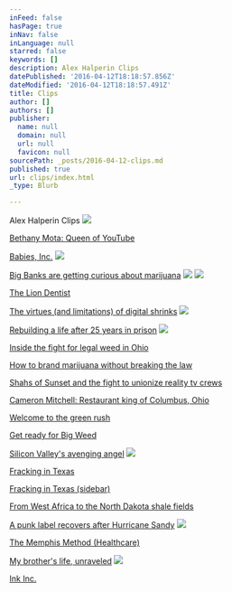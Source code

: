 ```yaml
---
inFeed: false
hasPage: true
inNav: false
inLanguage: null
starred: false
keywords: []
description: Alex Halperin Clips
datePublished: '2016-04-12T18:18:57.856Z'
dateModified: '2016-04-12T18:18:57.491Z'
title: Clips
author: []
authors: []
publisher:
  name: null
  domain: null
  url: null
  favicon: null
sourcePath: _posts/2016-04-12-clips.md
published: true
url: clips/index.html
_type: Blurb

---
```

Alex Halperin Clips
![](https://the-grid-user-content.s3-us-west-2.amazonaws.com/cdac03b7-ddb9-4267-94df-3f7641c257c7.png)

[Bethany Mota: Queen of YouTube][0]

[Babies, Inc.][1]
![](https://the-grid-user-content.s3-us-west-2.amazonaws.com/1c0bd8b6-56ad-4475-83a9-d6e553d26d55.png)

[Big Banks are getting curious about marijuana][2]
![](https://the-grid-user-content.s3-us-west-2.amazonaws.com/ad312b8f-f955-4cac-ba4c-4c32111f7394.png)
![](https://the-grid-user-content.s3-us-west-2.amazonaws.com/ca92aebf-223d-4747-96e4-d748deee8c2a.jpg)

[The Lion Dentist][3]

[The virtues (and limitations) of digital shrinks][4]
![](https://the-grid-user-content.s3-us-west-2.amazonaws.com/a766b93c-160e-483c-b117-641091e01933.jpg)

[Rebuilding a life after 25 years in prison][5]
![](https://the-grid-user-content.s3-us-west-2.amazonaws.com/13806edc-b809-4632-a288-3ebf20abd73b.png)

[Inside the fight for legal weed in Ohio][6]

[How to brand marijuana without breaking the law][7]

[Shahs of Sunset and the fight to unionize reality tv crews][8]

[Cameron Mitchell: Restaurant king of Columbus, Ohio][9]

[Welcome to the green rush][10]

[Get ready for Big Weed][11]

[Silicon Valley's avenging angel][12]
![](https://the-grid-user-content.s3-us-west-2.amazonaws.com/3f4da7d7-954f-4a53-8553-17f1d4823994.jpg)

[Fracking in Texas][13]

[Fracking in Texas (sidebar)][14]

[From West Africa to the North Dakota shale fields][15]

[A punk label recovers after Hurricane Sandy][16]
![](https://the-grid-user-content.s3-us-west-2.amazonaws.com/95b93c0f-07f9-4793-8ddf-c6182315c27a.png)

[The Memphis Method (Healthcare)][17]

[My brother's life, unraveled][18]
![](https://the-grid-user-content.s3-us-west-2.amazonaws.com/75ff93d7-30b1-40c3-8133-5dbf173f415a.png)

[Ink Inc.][19]

[0]: http://www.businessinsider.com/haul-teenage-youtube-shopping-star-bethany-mota-2014-1
[1]: http://www.businessinsider.com/prematurity-rates-are-too-high--and-childrens-hospitals-are-cashing-in-2014-5
[2]: http://www.theatlantic.com/health/archive/2015/12/the-big-banks-are-starting-to-look-hard-at-marijuana/420969/
[3]: http://www.newyorker.com/business/currency/the-lion-dentist
[4]: http://www.newyorker.com/tech/elements/sleepio-virtual-therapists
[5]: http://www.washingtonpost.com/wp-dyn/content/article/2011/01/14/AR2011011405709.html
[6]: https://www.fastcompany.com/3051945/innovation-agents/inside-the-heated-bizarre-battle-to-make-marijuana-legal-in-ohio
[7]: https://www.fastcompany.com/3045240/rebranding-pot/how-to-brand-market-and-sell-weed-without-breaking-the-law
[8]: https://www.fastcompany.com/3040648/how-shahs-of-sunset-is-changing-hollywood
[9]: https://www.fastcompany.com/3040087/maestro-of-the-midwest-for-the-future-of-american-eating-look-to-columbus
[10]: https://www.fastcompany.com/3038437/live-from-vegas-national-marijuana-business-conference-the-biggest-ever
[11]: https://www.fastcompany.com/3038663/how-we-push-small-businesses-out-of-the-legal-marijuana-market
[12]: https://www.fastcompany.com/3027305/naval-ravikants-angellist
[13]: http://america.aljazeera.com/features/2014/4/texas-when-frackingcomestotown.html
[14]: http://america.aljazeera.com/articles/2014/4/27/texas-homeowner-takesonagascompany.html
[15]: http://america.aljazeera.com/multimedia/2014/11/north-dakota-s-oilboomeconomydrawsafricanimmigrants.html
[16]: http://america.aljazeera.com/articles/2013/10/28/saving-a-music-labelaftersandyrecordbyrecord.html
[17]: https://www.salon.com/2013/09/03/it_really_does_take_a_village_how_memphis_is_fixing_healthcare/
[18]: https://www.salon.com/2013/03/12/why_did_my_brother_take_his_life/
[19]: https://www.guernicamag.com/features/halperin_3_1_12/